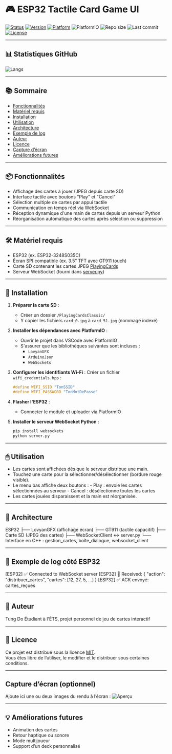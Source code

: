 
# 🎮 ESP32 Tactile Card Game UI

[![Status](https://img.shields.io/badge/status-working-brightgreen.svg)]()
[![Version](https://img.shields.io/badge/version-1.0.0-blue.svg)](https://github.com/OddyTD/ELE795-PFE-EchoPlay-2025)
[![Platform](https://img.shields.io/badge/platform-ESP32-blue.svg)]()
![PlatformIO](https://img.shields.io/badge/made%20with-PlatformIO-orange)
![Repo size](https://img.shields.io/github/repo-size/OddyTD/ELE795-PFE-EchoPlay-2025)
![Last commit](https://img.shields.io/github/last-commit/OddyTD/ELE795-PFE-EchoPlay-2025)
[![License](https://img.shields.io/badge/license-MIT-green.svg)](LICENSE)

---

## 📊 Statistiques GitHub

![Langs](https://github-readme-stats.vercel.app/api/top-langs/?username=OddyTD&repo=ELE795-PFE-EchoPlay-2025&layout=compact)

---

## 📚 Sommaire

- [Fonctionnalités](#-fonctionnalités)
- [Matériel requis](#-matériel-requis)
- [Installation](#-installation)
- [Utilisation](#-utilisation)
- [Architecture](#-architecture)
- [Exemple de log](#-exemple-de-log-côté-esp32)
- [Auteur](#-auteur)
- [Licence](#-licence)
- [Capture d’écran](#capture-décran-optionnel)
- [Améliorations futures](#-améliorations-futures)

---

## 📦 Fonctionnalités

- Affichage des cartes à jouer (JPEG depuis carte SD)
- Interface tactile avec boutons "Play" et "Cancel"
- Sélection multiple de cartes par appui tactile
- Communication en temps réel via WebSocket
- Réception dynamique d'une main de cartes depuis un serveur Python
- Réorganisation automatique des cartes après sélection ou suppression

---

## 🛠 Matériel requis

- ESP32 (ex. ESP32-3248S035C)
- Écran SPI compatible (ex. 3.5” TFT avec GT911 touch)
- Carte SD contenant les cartes JPEG [PlayingCards](/data/PlayingCards/71x98)
- Serveur WebSocket (fourni dans [server.py](/server.py))

---

## 🚀 Installation

1. **Préparer la carte SD** :
    - Créer un dossier `/PlayingCardsClassic/`
    - Y copier les fichiers `card_0.jpg` à `card_51.jpg` (nommage indexé)
   
2. **Installer les dépendances avec PlatformIO** :
    - Ouvrir le projet dans VSCode avec PlatformIO
    - S'assurer que les bibliothèques suivantes sont incluses :
        - `LovyanGFX`
        - `ArduinoJson`
        - `WebSockets`

3. **Configurer les identifiants Wi-Fi** :
   Créer un fichier `wifi_credentials.hpp` :
   ```cpp
   #define WIFI_SSID "TonSSID"
   #define WIFI_PASSWORD "TonMotDePasse"
   ```

4. **Flasher l'ESP32** :
    - Connecter le module et uploader via PlatformIO

5. **Installer le serveur WebSocket Python** :
    ```python
    pip install websockets
    python server.py
    ```
---

## 🖱 Utilisation
- Les cartes sont affichées dès que le serveur distribue une main.
- Touchez une carte pour la sélectionner/désélectionner (bordure rouge visible).
- Le menu bas affiche deux boutons :
        - Play : envoie les cartes sélectionnées au serveur
        - Cancel : désélectionne toutes les cartes
- Les cartes jouées disparaissent et la main est réorganisée.

---

## 🧠 Architecture
ESP32
├── LovyanGFX (affichage écran)
├── GT911 (tactile capacitif)
├── Carte SD (JPEG des cartes)
├── WebSocketClient ↔️ server.py
└── Interface en C++ : gestion_cartes, boîte_dialogue, websocket_client

---

## 🧪 Exemple de log côté ESP32
[ESP32] ✅ Connected to WebSocket server
[ESP32] 📨 Received: { "action": "distribuer_cartes", "cartes": [12, 27, 5, ...] }
[ESP32] ✅ ACK envoyé: cartes_reçues

---

## 👤 Auteur
Tung Do
Étudiant à l'ÉTS, projet personnel de jeu de cartes interactif

---

## 📄 Licence
Ce projet est distribué sous la licence [MIT](LICENSE).  
Vous êtes libre de l’utiliser, le modifier et le distribuer sous certaines conditions.

---

## Capture d’écran (optionnel)
Ajoute ici une ou deux images du rendu à l’écran :
![Aperçu](docs/demo_ui.jpg)

---

## 💡 Améliorations futures
- Animation des cartes
- Retour haptique ou sonore
- Mode multijoueur
- Support d’un deck personnalisé